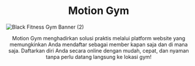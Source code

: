 <h1 align="center">Motion Gym</h1>

![Black Fitness Gym Banner (2)](https://github.com/user-attachments/assets/32fb54e9-0cb6-4397-b1e9-42912bc29052)

<p align="center">Motion Gym menghadirkan solusi praktis melalui platform website yang memungkinkan Anda mendaftar sebagai member kapan saja dan di mana saja. 
  Daftarkan diri Anda secara online dengan mudah, cepat, dan nyaman tanpa perlu datang langsung ke lokasi gym!</p>
